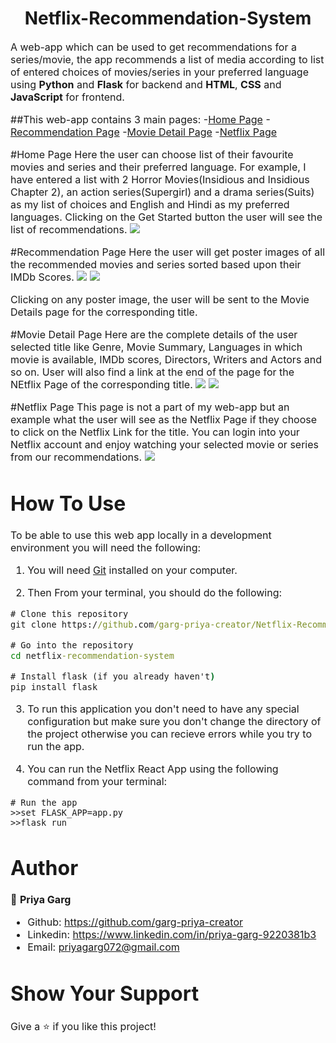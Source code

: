 <h1 align="center">Netflix-Recommendation-System</h1>
<p><font size="3">
A web-app which can be used to get recommendations for a series/movie, the app recommends a list of media according to list of entered choices of movies/series in your preferred language using <strong>Python</strong> and <strong>Flask</strong> for backend and <strong>HTML</strong>, <strong>CSS</strong> and <strong>JavaScript</strong> for frontend.
</p>

##This web-app contains 3 main pages:
-[Home Page](#home-page)
-[Recommendation Page](#recommendation-page)
-[Movie Detail Page](#movie-detail-page)
-[Netflix Page](#netflix-page)

#Home Page
Here the user can choose list of their favourite movies and series and their preferred language. For example, I have entered a list with 2 Horror Movies(Insidious and Insidious Chapter 2), an action series(Supergirl) and a drama series(Suits) as my list of choices and English and Hindi as my preferred languages.
Clicking on the Get Started button the user will see the list of recommendations.
![](/static/screenshots/Screenshot-HomePage.png)

#Recommendation Page
Here the user will get poster images of all the recommended movies and series sorted based upon their IMDb Scores.
![](/static/screenshots/Screenshot-RecommendationPage1.png)
![](/static/screenshots/Screenshot-RecommendationPage1.png)

Clicking on any poster image, the user will be sent to the Movie Details page for the corresponding title.

#Movie Detail Page
Here are the complete details of the user selected title like Genre, Movie Summary, Languages in which movie is available, IMDb scores, Directors, Writers and Actors and so on. User will also find a link at the end of the page for the NEtflix Page of the corresponding title. 
![](/static/screenshots/Screenshot-MovieDetailPage1.png)
![](/static/screenshots/Screenshot-MovieDetailPage2.png)

#Netflix Page
This page is not a part of my web-app but an example what the user will see as the Netflix Page if they choose to click on the Netflix Link for the title.
You can login into your Netflix account and enjoy watching your selected movie or series from our recommendations.
![](/static/screenshots/Screenshot-NetflixPage.png)

# How To Use

To be able to use this web app locally in a development environment you will need the following:

1) You will need [Git](https://git-scm.com) installed on your computer.

2) Then From your terminal, you should do the following:

```cmd
# Clone this repository
git clone https://github.com/garg-priya-creator/Netflix-Recommendation-System.git

# Go into the repository
cd netflix-recommendation-system

# Install flask (if you already haven't)
pip install flask

```
3) To run this application you don't need to have any special configuration but make sure you don't change the directory of the project otherwise you can recieve errors while you try to run the app.

4) You can run the Netflix React App using the following command from your terminal:

```
# Run the app
>>set FLASK_APP=app.py
>>flask run
```

# Author

👤 **Priya Garg**
- Github: https://github.com/garg-priya-creator
- Linkedin: https://www.linkedin.com/in/priya-garg-9220381b3
- Email: priyagarg072@gmail.com

# Show Your Support

Give a ⭐️ if you like this project!